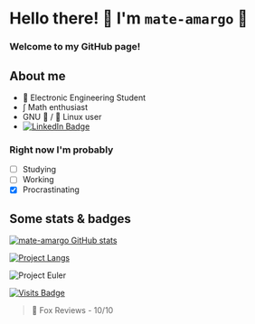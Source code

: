 # Hello there! 👋 I'm `mate-amargo` 🧉

### Welcome to my GitHub page!

## About me
- 📓 Electronic Engineering Student
- ∫ Math enthusiast
- GNU 🐂 / 🐧 Linux user
- [![LinkedIn Badge](https://img.shields.io/badge/LinkedIn-0077B5?style=plastic&logo=linkedin&logoColor=white)](https://www.linkedin.com/in/jargbb)

### Right now I'm probably
- [ ] Studying
- [ ] Working
- [x] Procrastinating

## Some stats & badges

[![mate-amargo GitHub stats](https://github-readme-stats.vercel.app/api?username=mate-amargo&show_icons=true&theme=gruvbox)](https://github.com/anuraghazra/github-readme-stats)

[![Project Langs](https://github-readme-stats.vercel.app/api/top-langs/?username=mate-amargo&layout=compact&theme=gruvbox)](https://github.com/anuraghazra/github-readme-stats)

![Project Euler](https://projecteuler.net/profile/mate_amargo.png)

[![Visits Badge](https://badges.pufler.dev/visits/mate-amargo/mate-amargo?color=FF4400&labelColor=282828&logo=github&label=Profile%20Views&style=plastic)](https://badges.pufler.dev)

> 🦊 Fox Reviews - 10/10
